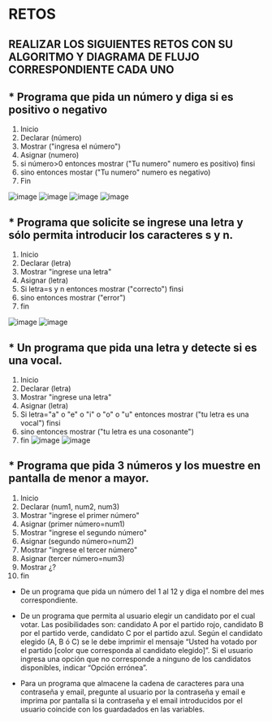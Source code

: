 # RETOS
## REALIZAR LOS SIGUIENTES RETOS CON SU ALGORITMO Y DIAGRAMA DE FLUJO CORRESPONDIENTE CADA UNO 

## * Programa que pida un número y diga si es positivo o negativo
1. Inicio
2. Declarar (número)
3. Mostrar ("ingresa el número")
4. Asignar (numero)
5. si número>0 entonces mostrar ("Tu numero" numero es positivo) finsi
6. sino entonces mostar ("Tu numero" numero es negativo)
7. Fin

![image](https://user-images.githubusercontent.com/104279687/167274478-74fdaa47-adfa-479a-890d-25c463db9c9e.png)
![image](https://user-images.githubusercontent.com/104279687/167274488-778c01f2-1fa0-48b1-bbf3-11388c58018a.png)
![image](https://user-images.githubusercontent.com/104279687/167275799-7a13493a-9298-47e8-a2f3-79acc5bb77fc.png)
![image](https://user-images.githubusercontent.com/104279687/167275811-771ae0a8-c52c-49f1-be6e-0666335aae4f.png)



## * Programa que solicite se ingrese una letra y sólo permita introducir los caracteres s y n.
1. Inicio
2. Declarar (letra)
3. Mostrar "ingrese una letra"
4. Asignar (letra)
5. Si letra=s y n entonces mostrar ("correcto") finsi
6. sino entonces mostrar ("error")
7. fin

![image](https://user-images.githubusercontent.com/104279687/167275140-c2d39cc1-c57c-411c-95f4-b2534eea0384.png)
![image](https://user-images.githubusercontent.com/104279687/167275126-010ec58e-1a54-45b1-921b-bef7db45f647.png)


## * Un programa que pida una letra y detecte si es una vocal. 
1. Inicio
2. Declarar (letra)
3. Mostrar "ingrese una letra"
4. Asignar (letra)
5. Si letra="a" o "e" o "i" o "o" o "u" entonces mostrar ("tu letra es una vocal") finsi
6. sino entonces mostrar ("tu letra es una cosonante")
7. fin
![image](https://user-images.githubusercontent.com/104279687/167275310-d099fb2f-841e-4742-9b98-4ba397db4eb9.png)
![image](https://user-images.githubusercontent.com/104279687/167275834-601f9a1c-ad59-404e-af23-db995783bead.png)


## * Programa que pida 3 números y los muestre en pantalla de menor a mayor.  
1. Inicio
2. Declarar (num1, num2, num3)
3. Mostrar "ingrese el primer número"
4. Asignar (primer número=num1)
5. Mostrar "ingrese el segundo número"
6. Asignar (segundo número=num2)
7. Mostrar "ingrese el tercer número"
8. Asignar (tercer número=num3)
9. Mostrar ¿?
11. fin

* De un programa que pida un número del 1 al 12 y diga el nombre del mes correspondiente.


* De un programa que permita al usuario elegir un candidato por el cual votar. Las posibilidades son: candidato A por el partido rojo, candidato B por el partido verde, candidato C por el partido azul. Según el candidato elegido (A, B ó C) se le debe imprimir el mensaje “Usted ha votado por el partido [color que corresponda al candidato elegido]”. Si el usuario ingresa una opción que no corresponde a ninguno de los candidatos disponibles, indicar “Opción errónea”.

* Para un programa que almacene la cadena de caracteres para una contraseña y email, pregunte al usuario por la contraseña y email e imprima por pantalla si la contraseña y el email introducidos por el usuario coincide con los guardadados en las variables.
